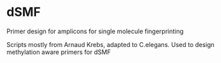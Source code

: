 # dSMF
Primer design for amplicons for single molecule fingerprinting

Scripts mostly from Arnaud Krebs, adapted to C.elegans. Used to design methylation aware primers for dSMF
